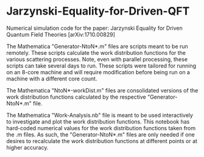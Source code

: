 # Jarzynski-Equality-for-Driven-QFT
Numerical simulation code for the paper: Jarzynski Equality for Driven Quantum Field Theories [arXiv:1710.00829]

The Mathematica "Generator-NtoN*.m" files are scripts meant to be run remotely. These scripts calculate the work distribution functions for the various scattering processes. Note, even with parallel processing, these scripts can take several days to run. These scripts were tailored for running on an 8-core machine and will require modification before being run on a machine with a different core count.

The Mathematica "NtoN*-workDist.m" files are consolidated versions of the work distribution functions calculated by the respective "Generator-NtoN*.m" file.

The Mathematica "Work-Analysis.nb" file is meant to be used interactively to investigate and plot the work distribution functions. This notebook has hard-coded numerical values for the work distribution functions taken from the .m files. As such, the "Generator-NtoN*.m" files are only needed if one desires to recalculate the work distribution functions at different points or at higher accuracy.

